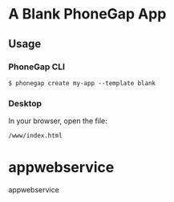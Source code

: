 
# A Blank PhoneGap App

## Usage

### PhoneGap CLI

    $ phonegap create my-app --template blank

### Desktop

In your browser, open the file:

    /www/index.html


# appwebservice
appwebservice

